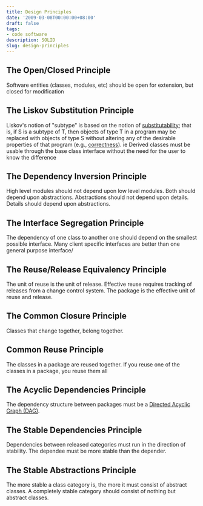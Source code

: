 ```yaml
---
title: Design Principles
date: '2009-03-08T00:00:00+08:00'
draft: false
tags:
- code software
description: SOLID
slug: design-principles
---
```


## The Open/Closed Principle

Software entities (classes, modules, etc) should be open for extension, but closed for modification

## The Liskov Substitution Principle

Liskov's notion of "subtype" is based on the notion of [substitutability](http://en.wikipedia.org/wiki/Substitutability "Substitutability"); that is, if S is a subtype of T, then objects of type T in a program may be replaced with objects of type S without altering any of the desirable properties of that program (e.g., [correctness](http://en.wikipedia.org/wiki/Correctness "Correctness")). ie Derived classes must be usable through the base class interface without the need for the user to know the difference

## The Dependency Inversion Principle

High level modules should not depend upon low level modules. Both should depend upon abstractions. Abstractions should not depend upon details. Details should depend upon abstractions.

## The Interface Segregation Principle

The dependency of one class to another one should depend on the smallest possible interface. Many client specific interfaces are better than one general purpose interface/

## The Reuse/Release Equivalency Principle

The unit of reuse is the unit of release. Effective reuse requires tracking of releases from a change control system. The package is the effective unit of reuse and release.

## The Common Closure Principle

Classes that change together, belong together.

## Common Reuse Principle

The classes in a package are reused together. If you reuse one of the classes in a package, you reuse them all

## The Acyclic Dependencies Principle

The dependency structure between packages must be a [Directed Acyclic Graph (DAG)](http://en.wikipedia.org/wiki/Directed_acyclic_graph "http://en.wikipedia.org/wiki/Directed_acyclic_graph").

## The Stable Dependencies Principle

Dependencies between released categories must run in the direction of stability. The dependee must be more stable than the depender.

## The Stable Abstractions Principle

The more stable a class category is, the more it must consist of abstract classes. A completely stable category should consist of nothing but abstract classes.
